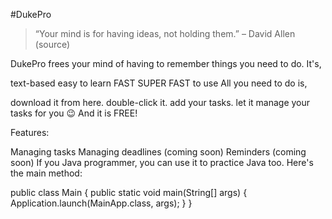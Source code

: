 #DukePro
>“Your mind is for having ideas, not holding them.” – David Allen (source)

DukePro frees your mind of having to remember things you need to do. It's,

text-based
easy to learn
FAST SUPER FAST to use
All you need to do is,

download it from here.
double-click it.
add your tasks.
let it manage your tasks for you 😉
And it is FREE!

Features:

 Managing tasks
 Managing deadlines (coming soon)
 Reminders (coming soon)
If you Java programmer, you can use it to practice Java too. Here's the main method:

public class Main {
    public static void main(String[] args) {
        Application.launch(MainApp.class, args);
    }
}
